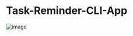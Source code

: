 # Task-Reminder-CLI-App

![image](https://user-images.githubusercontent.com/57283161/82135384-dac56880-981f-11ea-80a9-5dad49bb68e5.png)
